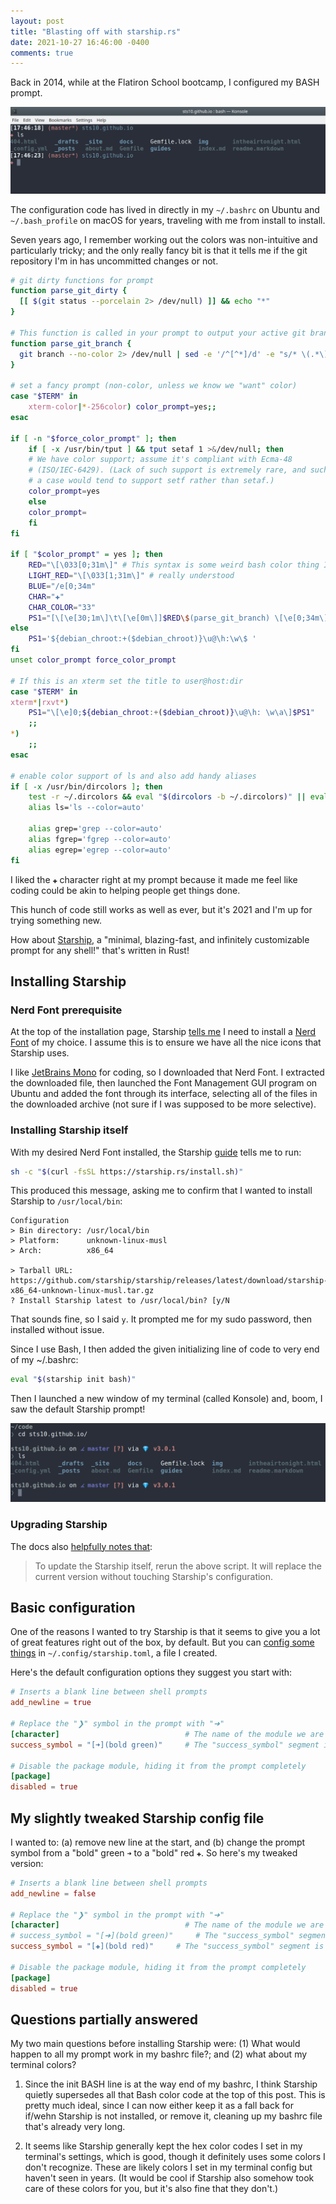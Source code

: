 ```yaml
---
layout: post
title: "Blasting off with starship.rs"
date: 2021-10-27 16:46:00 -0400
comments: true
---
```


Back in 2014, while at the Flatiron School bootcamp, I configured my BASH prompt.

![My old BASH prompt](img/prompt-starship/old-prompt.png)

The configuration code has lived in directly in my `~/.bashrc` on Ubuntu and `~/.bash_profile` on macOS for years, traveling with me from install to install. 

Seven years ago, I remember working out the colors was non-intuitive and particularly tricky; and the only really fancy bit is that it tells me if the git repository I'm in has uncommitted changes or not. 

```bash
# git dirty functions for prompt
function parse_git_dirty {
  [[ $(git status --porcelain 2> /dev/null) ]] && echo "*"
}

# This function is called in your prompt to output your active git branch.
function parse_git_branch {
  git branch --no-color 2> /dev/null | sed -e '/^[^*]/d' -e "s/* \(.*\)/ (\1$(parse_git_dirty))/"
}

# set a fancy prompt (non-color, unless we know we "want" color)
case "$TERM" in
    xterm-color|*-256color) color_prompt=yes;;
esac

if [ -n "$force_color_prompt" ]; then
    if [ -x /usr/bin/tput ] && tput setaf 1 >&/dev/null; then
    # We have color support; assume it's compliant with Ecma-48
    # (ISO/IEC-6429). (Lack of such support is extremely rare, and such
    # a case would tend to support setf rather than setaf.)
    color_prompt=yes
    else
    color_prompt=
    fi
fi

if [ "$color_prompt" = yes ]; then
    RED="\[\033[0;31m\]" # This syntax is some weird bash color thing I never
    LIGHT_RED="\[\033[1;31m\]" # really understood
    BLUE="/e[0;34m"
    CHAR="✚"
    CHAR_COLOR="33"
    PS1="[\[\e[30;1m\]\t\[\e[0m\]]$RED\$(parse_git_branch) \[\e[0;34m\]\W\[\e[0m\]\n\[\e[0;31m\]$CHAR \[\e[0m\]"
else
    PS1='${debian_chroot:+($debian_chroot)}\u@\h:\w\$ '
fi
unset color_prompt force_color_prompt

# If this is an xterm set the title to user@host:dir
case "$TERM" in
xterm*|rxvt*)
    PS1="\[\e]0;${debian_chroot:+($debian_chroot)}\u@\h: \w\a\]$PS1"
    ;;
*)
    ;;
esac

# enable color support of ls and also add handy aliases
if [ -x /usr/bin/dircolors ]; then
    test -r ~/.dircolors && eval "$(dircolors -b ~/.dircolors)" || eval "$(dircolors -b)"
    alias ls='ls --color=auto'

    alias grep='grep --color=auto'
    alias fgrep='fgrep --color=auto'
    alias egrep='egrep --color=auto'
fi
```

I liked the `✚` character right at my prompt because it made me feel like coding could be akin to helping people get things done.

This hunch of code still works as well as ever, but it's 2021 and I'm up for trying something new. 

How about [Starship](https://starship.rs/), a "minimal, blazing-fast, and infinitely customizable prompt for any shell!" that's written in Rust!

## Installing Starship 

### Nerd Font prerequisite

At the top of the installation page, Starship [tells me](https://starship.rs/guide/#%F0%9F%9A%80-installation) I need to install a [Nerd Font](https://www.nerdfonts.com/font-downloads) of my choice. I assume this is to ensure we have all the nice icons that Starship uses.

I like [JetBrains Mono](https://www.jetbrains.com/lp/mono/) for coding, so I downloaded that Nerd Font. I extracted the downloaded file, then launched the Font Management GUI program on Ubuntu and added the font through its interface, selecting all of the files in the downloaded archive (not sure if I was supposed to be more selective). 

### Installing Starship itself

With my desired Nerd Font installed, the Starship [guide](https://starship.rs/guide/#%F0%9F%9A%80-installation) tells me to run:

```bash
sh -c "$(curl -fsSL https://starship.rs/install.sh)"
```

This produced this message, asking me to confirm that I wanted to install Starship to `/usr/local/bin`:

```text
Configuration
> Bin directory: /usr/local/bin
> Platform:      unknown-linux-musl
> Arch:          x86_64

> Tarball URL: https://github.com/starship/starship/releases/latest/download/starship-x86_64-unknown-linux-musl.tar.gz
? Install Starship latest to /usr/local/bin? [y/N
```

That sounds fine, so I said `y`. It prompted me for my sudo password, then installed without issue. 

Since I use Bash, I then added the given initializing line of code to very end of my ~/.bashrc:

```bash
eval "$(starship init bash)"
```

Then I launched a new window of my terminal (called Konsole) and, boom, I saw the default Starship prompt!

![Out of the box Starship prompt](img/prompt-starship/out-of-box-starship.png)

### Upgrading Starship

The docs also [helpfully notes that](https://starship.rs/guide/#%F0%9F%9A%80-installation): 

> To update the Starship itself, rerun the above script. It will replace the current version without touching Starship's configuration.

## Basic configuration

One of the reasons I wanted to try Starship is that it seems to give you a lot of great features right out of the box, by default. But you can [config some things](https://starship.rs/config/#prompt) in `~/.config/starship.toml`, a file I created. 

Here's the default configuration options they suggest you start with:

```toml
# Inserts a blank line between shell prompts
add_newline = true

# Replace the "❯" symbol in the prompt with "➜"
[character]                            # The name of the module we are configuring is "character"
success_symbol = "[➜](bold green)"     # The "success_symbol" segment is being set to "➜" with the color "bold green"

# Disable the package module, hiding it from the prompt completely
[package]
disabled = true
```

## My slightly tweaked Starship config file

I wanted to: (a) remove new line at the start, and (b) change the prompt symbol from a "bold" green `➜` to a "bold" red `✚`. So here's my tweaked version:

```toml
# Inserts a blank line between shell prompts
add_newline = false

# Replace the "❯" symbol in the prompt with "➜"
[character]                            # The name of the module we are configuring is "character"
# success_symbol = "[➜](bold green)"     # The "success_symbol" segment is being set to "➜" with the color "bold green"
success_symbol = "[✚](bold red)"     # The "success_symbol" segment is being set to "➜" with the color "bold green"

# Disable the package module, hiding it from the prompt completely
[package]
disabled = true
```

## Questions partially answered

My two main questions before installing Starship were: (1) What would happen to all my prompt work in my bashrc file?; and (2) what about my terminal colors? 

1. Since the init BASH line is at the way end of my bashrc, I think Starship quietly supersedes all that Bash color code at the top of this post. This is pretty much ideal, since I can now either keep it as a fall back for if/wehn Starship is not installed, or remove it, cleaning up my bashrc file that's already very long.

2. It seems like Starship generally kept the hex color codes I set in my terminal's settings, which is good, though it definitely uses some colors I don't recognize. These are likely colors I set in my terminal config but haven't seen in years. (It would be cool if Starship also somehow took care of these colors for you, but it's also fine that they don't.)
